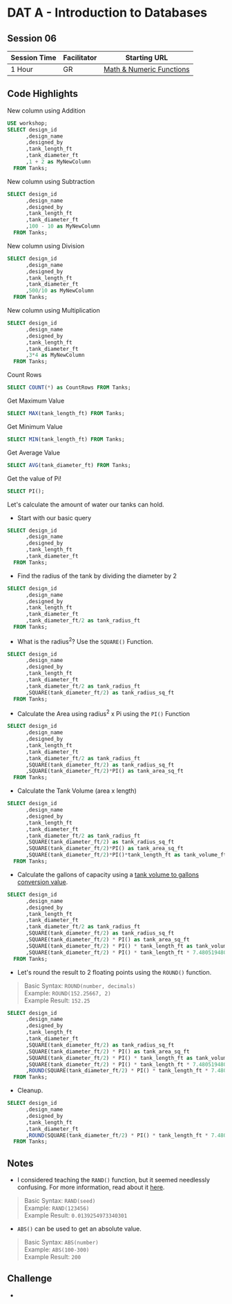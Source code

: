 # DAT A - Introduction to Databases
## Session 06


|Session Time|Facilitator|Starting URL                                                          |
|------------|-----------|----------------------------------------------------------------------|
|1 Hour      |GR         |[Math & Numeric Functions](https://www.w3schools.com/sql/sql_ref_sqlserver.asp#midcontentadcontainer)     |


## Code Highlights
New column using Addition
```sql
USE workshop;
SELECT design_id
      ,design_name
      ,designed_by
      ,tank_length_ft
      ,tank_diameter_ft
      ,1 + 2 as MyNewColumn
  FROM Tanks;
```

New column using Subtraction
```sql
SELECT design_id
      ,design_name
      ,designed_by
      ,tank_length_ft
      ,tank_diameter_ft
      ,100 - 10 as MyNewColumn
  FROM Tanks;
```

New column using Division
```sql
SELECT design_id
      ,design_name
      ,designed_by
      ,tank_length_ft
      ,tank_diameter_ft
      ,500/10 as MyNewColumn
  FROM Tanks;
```

New column using Multiplication
```sql
SELECT design_id
      ,design_name
      ,designed_by
      ,tank_length_ft
      ,tank_diameter_ft
      ,3*4 as MyNewColumn
  FROM Tanks;
```

Count Rows
```sql
SELECT COUNT(*) as CountRows FROM Tanks;
```
Get Maximum Value
```sql
SELECT MAX(tank_length_ft) FROM Tanks;
```

Get Minimum Value
```sql
SELECT MIN(tank_length_ft) FROM Tanks;
```

Get Average Value
```sql
SELECT AVG(tank_diameter_ft) FROM Tanks;
```

Get the value of Pi!
```sql
SELECT PI();
```

Let's calculate the amount of water our tanks can hold.
- Start with our basic query
```sql
SELECT design_id
      ,design_name
      ,designed_by
      ,tank_length_ft
      ,tank_diameter_ft
  FROM Tanks;
```
- Find the radius of the tank by dividing the diameter by 2
```sql
SELECT design_id
      ,design_name
      ,designed_by
      ,tank_length_ft
      ,tank_diameter_ft
      ,tank_diameter_ft/2 as tank_radius_ft
  FROM Tanks;
```
- What is the radius<sup>2</sup>? Use the ```SQUARE()``` Function.
```sql
SELECT design_id
      ,design_name
      ,designed_by
      ,tank_length_ft
      ,tank_diameter_ft
      ,tank_diameter_ft/2 as tank_radius_ft
      ,SQUARE(tank_diameter_ft/2) as tank_radius_sq_ft
  FROM Tanks;
```
- Calculate the Area using radius<sup>2</sup> x Pi using the ```PI()``` Function
```sql
SELECT design_id
      ,design_name
      ,designed_by
      ,tank_length_ft
      ,tank_diameter_ft
      ,tank_diameter_ft/2 as tank_radius_ft
      ,SQUARE(tank_diameter_ft/2) as tank_radius_sq_ft
      ,SQUARE(tank_diameter_ft/2)*PI() as tank_area_sq_ft
  FROM Tanks;
```

- Calculate the Tank Volume (area x length)
```sql
SELECT design_id
      ,design_name
      ,designed_by
      ,tank_length_ft
      ,tank_diameter_ft
      ,tank_diameter_ft/2 as tank_radius_ft
      ,SQUARE(tank_diameter_ft/2) as tank_radius_sq_ft
      ,SQUARE(tank_diameter_ft/2)*PI() as tank_area_sq_ft
      ,SQUARE(tank_diameter_ft/2)*PI()*tank_length_ft as tank_volume_ft
  FROM Tanks;
```

- Calculate the gallons of capacity using a [tank volume to gallons conversion value](https://www.asknumbers.com/cubic-feet-to-gallons.aspx).
```sql
SELECT design_id
      ,design_name
      ,designed_by
      ,tank_length_ft
      ,tank_diameter_ft
      ,tank_diameter_ft/2 as tank_radius_ft
      ,SQUARE(tank_diameter_ft/2) as tank_radius_sq_ft
      ,SQUARE(tank_diameter_ft/2) * PI() as tank_area_sq_ft
      ,SQUARE(tank_diameter_ft/2) * PI() * tank_length_ft as tank_volume_ft
      ,SQUARE(tank_diameter_ft/2) * PI() * tank_length_ft * 7.4805194805195 as tank_capacity_gals
  FROM Tanks;
```

- Let's round the result to 2 floating points using the ```ROUND()``` function.
> Basic Syntax: ```ROUND(number, decimals)```</br>Example: ```ROUND(152.25667, 2)```</br>Example Result: ```152.25```
```sql
SELECT design_id
      ,design_name
      ,designed_by
      ,tank_length_ft
      ,tank_diameter_ft
      ,SQUARE(tank_diameter_ft/2) as tank_radius_sq_ft
      ,SQUARE(tank_diameter_ft/2) * PI() as tank_area_sq_ft
      ,SQUARE(tank_diameter_ft/2) * PI() * tank_length_ft as tank_volume_ft
      ,SQUARE(tank_diameter_ft/2) * PI() * tank_length_ft * 7.4805194805195 as tank_capacity_gals
      ,ROUND(SQUARE(tank_diameter_ft/2) * PI() * tank_length_ft * 7.4805194805195, 2) as tank_capacity_gals_rounded
  FROM Tanks;
```

- Cleanup.
```sql
SELECT design_id
      ,design_name
      ,designed_by
      ,tank_length_ft
      ,tank_diameter_ft
      ,ROUND(SQUARE(tank_diameter_ft/2) * PI() * tank_length_ft * 7.4805194805195, 2) as tank_capacity_gals
  FROM Tanks;
```

## Notes
- I considered teaching the ```RAND()``` function, but it seemed needlessly confusing. For more information, read about it [here](https://www.w3schools.com/sql/func_sqlserver_rand.asp).
> Basic Syntax: ```RAND(seed)```</br>Example: ```RAND(123456)```</br>Example Result: ```0.0139254973340301```


- ```ABS()``` can be used to get an absolute value.
> Basic Syntax: ```ABS(number)```</br>Example: ```ABS(100-300)```</br>Example Result: ```200```

## Challenge
- 
